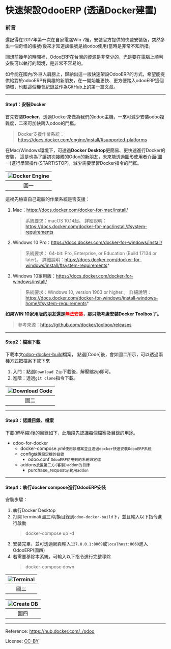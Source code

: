 # 快速架設OdooERP (透過Docker建置)

### 前言
還記得在2017年第一次在自家電腦Win 7裡，安裝官方提供的快速安裝版，突然多出一個奇怪的帳號(後來才知道該帳號是給odoo使用)當時是非常不知所措。

回想前幾年的時間裡，OdooERP在台灣的資源是非常少的，光是要在電腦上順利安裝可以執行的環境，是非常不容易的。


如今能在國內/外巨人肩膀上，歸納出這一版快速架設OdooERP的方式，希望能提供給對於odooERP有興趣的新朋友，在一開始能更快、更方便踏入odooERP這個領域，也趁這個機會紀錄並作為GitHub上的第一篇文章。


---

#### Step1：安裝Docker

首先安裝**Docker**，透過Docker來做為我們的odoo主機，一來可減少安裝odoo複雜度，二來可加快跨入odoo的門檻。
>Docker支援作業系統：https://docs.docker.com/engine/install/#supported-platforms


在Mac/Windows環境下，可透過**Docker Desktop**更簡易、更快速進行Docker的安裝，
這是也為了讓初次接觸的Odoo的新朋友，未來能透過圖形使用者介面(圖一)進行學習操作(START/STOP)，減少需要學習Docker指令的門檻。

| ![Docker Engine](https://lh3.googleusercontent.com/A5CpkXNPFszRCIm5HCD-_y4XdOKJYWEUplQhET7GDAQEf6haMG9ZiCH8rItw50kketPoYVyle7MhTPz1h-Y3mUZvo3wz9mKsrkhY9Eet12Oy78T0HBxztigIqLwgofdw4bOT0wHHk4SvljBtveYRdAg09M9S_bpQYBJYsTfHqKCpN2t_XGEedhZpJfRAb93RkShQwcXxi8s9Bb2Deu8MaAkjb1kvuLZBjnbhQXyMRAIUgwMc4hafeOJB-78i0_87ePKLVaCcu8Ql0qkvH8N5_G8saxj9vT_v71A6cJ4J3Iifhnke2kZ07P7kBEZfAel7Hf62XrZ75UwWkR2T2AR-AzREzRShm-Ylea3_4rvXdY38Eq1W8nAWV_rs8kvCj3pvrHPPqE_EaxkCfVMWZSfu50KHafK4so8iJebxL6ljj8NTVqHY3LEfO1qdVdMK_lnvQ0hDJ88_5irlzkkCNT8Z1rwLExF2IntHMTyiw7Cg0P7o3BjR_f9wNTsxGrKDbMzMZx-NqcruxVPGJKGKTP9pPLoyhB-yNGMHLwCJCvPK1TY3YqvlLRIzTmGNvnOGgQRhVwgC88X053jbdQFhFaf2RZH3qt_OzpnEW1jzCcTCOUPE0Gw1P3x2qpt5rq7HOHQx0vxh8rT0wUB9kXj83JtAEYDZAbJQQES9xosjOKUFDNTpLGuvVxZinou8PQE0jw=w2619-h1600-no?authuser=0 "Docker Engine")  |
| :------------: |
|圖一   |


這裡先檢查自己電腦的作業系統是否支援：
1. Mac：https://docs.docker.com/docker-for-mac/install/
   >系統要求：macOS 10.14起。
   >詳細說明：https://docs.docker.com/docker-for-mac/install/#system-requirements
2. Windows 10 Pro：https://docs.docker.com/docker-for-windows/install/
   >系統要求： 64-bit: Pro, Enterprise, or Education (Build 17134 or later)。
   >詳細說明：https://docs.docker.com/docker-for-windows/install/#system-requirements*
3. Windows 10家用版：https://docs.docker.com/docker-for-windows/install/
   >系統要求：Windows 10, version 1903 or higher.。
   >詳細說明：https://docs.docker.com/docker-for-windows/install-windows-home/#system-requirements*


**如果WIN 10家用版的朋友還是<font color="#FF0000">無法安裝</font>，那只能考慮安裝Docker Toolbox了。**
>參考來源：https://github.com/docker/toolbox/releases

---

#### Step2：檔案下載

下載本文[odoo-docker-build](https://github.com/jerryxu4j/odoo-docker-build)檔案，
點選[Code]後，會如圖二所示，可以透過兩種方式把檔案下載下來
1. 入門：點選`Download Zip`下載後，解壓縮zip即可。
2. 進階：透過`git clone`指令下載。


| ![Download Code](https://lh3.googleusercontent.com/FNCtYCW0A5jL6-kkUyzTuez_YKZxczMacfejmXqmcPWh9O6Bi2fEYowxIz07a1KQNYWCTR0f3y6m_FSqeQzuSPdMf1gBYLn7ZAAMWAh4KwzTOPsNBkjCq7YjlZII_pdfbnz-HaUXvUDLFSygk8hpEoKWLvUSF6Z9H2jD3ASmmG3ll1SpeNggWWcxGHNO7d_MinNOopxHfqMkRzTHWZQ3dD1I8GCRcSWi9V9QtfSQcQSQNvz7CsEOfbqiplQhzQ3zdbs8pf2orPiDIitoGbYf360trmy6LM3fys0ZWA7Kiwt0MCnaMIheckiuVvzjEzn_-taPNY44vpDkB8kNrkkxELVCGoUzTE6ejG8y0H21jdByN0ABxuybqEj4p3GFkt5uu_roAj1B1q_DqeLd2LQH0GNGGw0DO4jHGrLxbwKnGct42K_vsC2LZLB5XZnC-kSj8D4EVin1_-swMDEbQHLIjlq9LOHIhuWFFZDyMg2xRd1qwduiic-_9b-t7KuflotXxigNLLligbFW58XM6iZubIyp7or9eND1yzFOYUhdBu87w1_izpYPo__4mRbw-gU4FeVPxWZT7u1at0pVmkCGcrgu8vUma6Yd58ZAvi0RL7e9766WAZtRZG8Ixlw9NMeLolhF9X2OND5qsynnYVFu8w8g4D203Wk55qiBk-_uIPFRB-F1eUUkKfv2sBsSFg=w708-h596-no?authuser=0 "Download Code")  |
| :------------: |
|圖二   |

---

#### Step3：認識目錄、檔案

下載(解壓縮)後的目錄如下，此階段先認識每個檔案及目錄的用途。
- odoo-for-docker
   - docker-compose.yml```使用該檔案並且透過docker快速安裝OdooERP系統```
   - config```放置設定檔的目錄```
     - odoo.conf ```OdooERP使用到的系統設定檔```
   - addons```放置第三方(客製)addon的目錄```
     - purchase_request```示範用addon```

---

#### Step4：執行docker compose進行OdooERP安裝

安裝步驟：
1. 執行Docker Desktop
2. 打開Terminal(圖三)切換目錄到`odoo-docker-build`下，並且輸入以下指令進行啟動
    >docker-compose up -d
3. 安裝完畢，並可透過網頁輸入`127.0.0.1:8069`或`localhost:8069`進入OdooERP(圖四)
4. 若需要移除本系統，可輸入以下指令進行完整移除
    >docker-compose down

| ![Terminal](https://lh3.googleusercontent.com/PnWtTXY_jfLgkC_juOz6sE3-ZGI-lRy8m4Xb0VbHTiVHBSBP5K6lW8HuHzAyKmbrJNtF_1JvsHmN2aUplQJIjw1tZTm_15sJWa_9n4i2i3iqmKkQM-bp6K1sJb_ZXauJ-VtDjc0_rWjo4e_zhd28kEaYRVf9IUotvnKSfhGw_JnMxtsvniIKSRwswzJZgyt5_rLs6wjmOOdC2f904w931mpQsBuTS6FEYzvCkGlEMtjj3u6F4XbkedQVcTeJfze9yTGkSvDldsxmYxOmUyTXejG86WTj4CGZ58vFwmlaE6mR6FZoZW_Y0P4Hs2jIC3PN3ohimGure46xWme0lMeBJ1MiUdORYN7psd1zH0c7R-0qSd0kA-yctMXQbF1cHx60f_jjHvRBtCV0SRJpsCVIvCAk0eShBn52gOS0MGKmdO_MZ8RTMjrY-pg5fIFtyoqKvLxMDiTjv8dDOlkFup8ne5_IkpDgJlzETCmmm0Qti-ecP1T-TIWMNHiklr9k-s1J0JGVrphmPiCxHab2NwKouh6GN9x0eRJumX0fsG7zEK65hf3vMl2_lZcPwnRc-VWeF7QUzm7Lcs_s_g3F_aK-JxdaSxK1rtztWinC1jsWTu3qTD7QVtQnhl62YPbdOcZrXkpg_MQtEWGJPPRcmveMyTp6SZzHZs-LepBKM29qHaMsVrhXd_L_cBKLCicGMA=w2094-h1214-no?authuser=0 "Terminal") |
| :------------: |
|圖三   |

| ![Create DB](https://lh3.googleusercontent.com/zpO55Vhuh5yuB5FRzJXV10yURcRybrPePFgR5cJInfwayxf1lEjReSJt6FQo-Z_sWm18W0QAzLe1dV6785oyCZso4h_W2UGnq0eXwmaRKZNvjZmtpt4u6xeFMX85laUBAsIH7pof6yE8sNHHD50v-qVZiw8GNhhkiEsDlfM2ppU_QE-eIchQd4Tea1FS9Kx-7LmMu5MbOWeHc0TygtqM7fDsH0VvtacghvUD3dPg7Lx_P9glu7cz4DcaQB7uhC_80YpaM5WAVJ9jEmQ9RySq8B1daxJ5Pn-8__7f86UMFsYLkTYTDJ3hP-S2tEU2muCKFwZYqm3jiTIPjHB11NN021ohh6uq1tzzcj8UQMafyKFp1V6EItbjAAi34dBOKUPUFAG6YNQUuxsVoDsoJffYqgkQYmM1qVvdS7XZL18oyNYfWj0agcxo-MlGWGpVvMThmb8B6X5xHzVlbeEi2ja6eXSVZFOM17dRzqouLBeSsLffMsPFaNmD44XH087C1UbSLiBFGDfhnjDjqqlJi-vTNiaBKuIraT4bhowzKj-PYQEnSv7bUIBIZ3uKjGn1NBofrPRVJN8k_fsYgWIvgp-AB9thqz-GjCkiXCn2ve7drBYGhifupY6Lzeyp0HH2aINLDVrrr-SD9YrwVya-pB7tO0RGiNRdil8o1rOoQXFn_CULfAeubcy2DZegUTSsLg=w1946-h1536-no?authuser=0 "Create DB") |
| :------------: |
|圖四   |

---

Reference: https://hub.docker.com/_/odoo

License: [CC-BY](https://creativecommons.org/licenses/by/3.0/)
